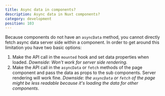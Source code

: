 ```yaml
---
title: Async data in components?
description: Async data in Nuxt components?
category: development
position: 103
---
```


Because components do not have an `asyncData` method, you cannot directly fetch async data server side within a component. In order to get around this limitation you have two basic options:

1. Make the API call in the `mounted` hook and set data properties when loaded. _Downside: Won't work for server side rendering._
2. Make the API call in the `asyncData` or `fetch` methods of the page component and pass the data as props to the sub components. Server rendering will work fine. _Downside: the `asyncData` or `fetch` of the page might be less readable because it's loading the data for other components_.
